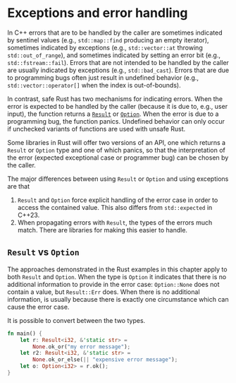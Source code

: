 # Exceptions and error handling

In C++ errors that are to be handled by the caller are sometimes indicated by
sentinel values (e.g., `std::map::find` producing an empty iterator), sometimes
indicated by exceptions (e.g., `std::vector::at` throwing `std::out_of_range`),
and sometimes indicated by setting an error bit (e.g., `std::fstream::fail`).
Errors that are not intended to be handled by the caller are usually indicated
by exceptions (e.g., `std::bad_cast`). Errors that are due to programming bugs
often just result in undefined behavior (e.g., `std::vector::operator[]` when
the index is out-of-bounds).

In contrast, safe Rust has two mechanisms for indicating errors. When the error
is expected to be handled by the caller (because it is due to, e.g., user
input), the function returns a
[`Result`](https://doc.rust-lang.org/std/result/index.html) or
[`Option`](https://doc.rust-lang.org/std/option/index.html). When the error is
due to a programming bug, the function panics. Undefined behavior can only occur
if unchecked variants of functions are used with unsafe Rust.

Some libraries in Rust will offer two versions of an API, one which returns a
`Result` or `Option` type and one of which panics, so that the interpretation of
the error (expected exceptional case or programmer bug) can be chosen by the
caller.

The major differences between using `Result` or `Option` and using exceptions
are that

1. `Result` and `Option` force explicit handling of the error case in order to
   access the contained value. This also differs from `std::expected` in C++23.
2. When propagating errors with `Result`, the types of the errors much match.
   There are libraries for making this easier to handle.

## `Result` vs `Option`

The approaches demonstrated in the Rust examples in this chapter apply to both
`Result` and `Option`. When the type is `Option` it indicates that there is no
additional information to provide in the error case: `Option::None` does not
contain a value, but `Result::Err` does. When there is no additional
information, is usually because there is exactly one circumstance which can
cause the error case.

It is possible to convert between the two types.

```rust
fn main() {
    let r: Result<i32, &'static str> =
        None.ok_or("my error message");
    let r2: Result<i32, &'static str> =
        None.ok_or_else(|| "expensive error message");
    let o: Option<i32> = r.ok();
}
```
